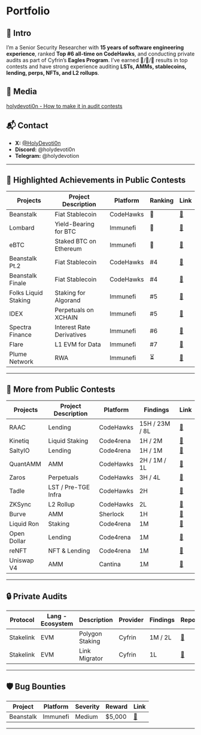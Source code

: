 # Portfolio

## 🔹 Intro
I’m a Senior Security Researcher with **15 years of software engineering experience**, ranked **Top #6 all-time on CodeHawks**, and conducting private audits as part of Cyfrin’s **Eagles Program**. I’ve earned 🥇/🥈/🥉 results in top contests and have strong experience auditing **LSTs, AMMs, stablecoins, lending, perps, NFTs, and L2 rollups**.  

## 🎥 Media
[holydevoti0n - How to make it in audit contests](https://www.youtube.com/watch?v=pspkihUDAsY)

## 📬 Contact
- **X:** [@HolyDevoti0n](https://x.com/HolyDevoti0n)  
- **Discord:** @holydevoti0n  
- **Telegram:** @holydevotion  

---

## 🌟 Highlighted Achievements in Public Contests  

| Projects             | Project Description       | Platform   | Ranking | Link |
|----------------------|---------------------------|------------|---------|------|
| Beanstalk            | Fiat Stablecoin           | CodeHawks  | 🥇       | [🔗](https://codehawks.cyfrin.io/c/2024-02-Beanstalk-1/results?lt=contest&page=1&sc=reward&sj=reward&t=leaderboard) |
| Lombard              | Yield-Bearing for BTC     | Immunefi   | 🥈       | [🔗](https://immunefi.com/audit-competition/audit-comp-lombard/leaderboard/#top) |
| eBTC                 | Staked BTC on Ethereum    | Immunefi   | 🥉       | [🔗](https://immunefi.com/audit-competition/ebtc-boost/leaderboard/#top) |
| Beanstalk Pt.2       | Fiat Stablecoin           | CodeHawks  | #4      | [🔗](https://codehawks.cyfrin.io/c/2024-04-beanstalk-2/results?lt=contest&page=1&sc=reward&sj=reward&t=leaderboard) |
| Beanstalk Finale     | Fiat Stablecoin           | CodeHawks  | #4      | [🔗](https://codehawks.cyfrin.io/c/2024-05-beanstalk-the-finale/results?lt=contest&page=1&sc=reward&sj=reward&t=leaderboard) |
| Folks Liquid Staking | Staking for Algorand      | Immunefi   | #5      | [🔗](https://immunefi.com/audit-competition/folks-finance-liquid-staking-audit-competition/leaderboard/#top) |
| IDEX                 | Perpetuals on XCHAIN      | Immunefi   | #5      | [🔗](https://immunefi.com/audit-competition/boost-idex/information/?utm_source=explore_results) |
| Spectra Finance      | Interest Rate Derivatives | Immunefi   | #6      | [🔗](https://immunefi.com/audit-competition/audit-comp-spectra-finance/leaderboard/#top) |
| Flare                | L1 EVM for Data           | Immunefi   | #7      | [🔗](https://immunefi.com/audit-competition/audit-comp-flare-fassets/leaderboard/#top) |
| Plume Network      | RWA                  | Immunefi    | ⏳              | [🔗](https://immunefi.com/audit-competition/plume-network-attackathon/information/?utm_source=explore_results) |

---

## 📑 More from Public Contests  

| Projects        | Project Description | Platform   | Findings         | Link |
|-----------------|----------------------|------------|------------------|------|
| RAAC            | Lending              | CodeHawks  | 15H / 23M / 8L  | [🔗](https://codehawks.cyfrin.io/c/2025-02-raac/results?lt=contest&page=4&sc=reward&sj=reward&t=report) |
| Kinetiq         | Liquid Staking       | Code4rena  | 1H / 2M         | [🔗](https://code4rena.com/reports/2025-04-kinetiq) |
| SaltyIO         | Lending              | Code4rena  | 1H / 1M         | [🔗](https://code4rena.com/reports/2024-01-salty) |
| QuantAMM        | AMM                  | CodeHawks  | 2H / 1M / 1L    | [🔗](https://codehawks.cyfrin.io/c/2024-12-quantamm/results?lt=contest&page=1&sc=reward&sj=reward&t=report) |
| Zaros           | Perpetuals           | CodeHawks  | 3H / 4L         | [🔗](https://codehawks.cyfrin.io/c/2024-07-zaros/results?lt=contest&page=1&sc=reward&sj=reward&t=report) |
| Tadle           | LST / Pre-TGE Infra  | CodeHawks  | 2H              | [🔗](https://codehawks.cyfrin.io/c/2024-08-tadle/results?lt=contest&page=1&sc=reward&sj=reward&t=report) |
| ZKSync          | L2 Rollup            | CodeHawks  | 2L              | [🔗](https://codehawks.cyfrin.io/c/2024-10-zksync/results?lt=contest&page=1&sc=reward&sj=reward&t=report) |
| Burve           | AMM                  | Sherlock   | 1H              | [🔗](https://audits.sherlock.xyz/contests/858) |
| Liquid Ron      | Staking              | Code4rena  | 1M              | [🔗](https://code4rena.com/reports/2025-01-liquid-ron) |
| Open Dollar     | Lending              | Code4rena  | 1M              | [🔗](https://code4rena.com/reports/2023-10-opendollar#overview) |
| reNFT           | NFT & Lending        | Code4rena  | 1M              | [🔗](https://code4rena.com/reports/2024-01-renft) |
| Uniswap V4      | AMM                  | Cantina    | 1M              | [🔗](https://cantina.xyz/code/e2cf6906-ec8b-4c78-a585-74ac90615659/overview) |

---

## 🔒 Private Audits  

| Protocol   | Lang - Ecosystem | Description     | Provider | Findings  | Report |
|------------|------------------|-----------------|----------|-----------|--------|
| Stakelink  | EVM              | Polygon Staking | Cyfrin   | 1M / 2L   | [🔗](https://github.com/Cyfrin/cyfrin-audit-reports/blob/9684b1b947fdeee8df52aea720a3a3071206d4ec/reports_md/2025-05-19-cyfrin-stakedotlink-polygon-staking-v2.0.md) |
| Stakelink  | EVM              | Link Migrator   | Cyfrin   | 1L        | [🔗](https://github.com/Cyfrin/cyfrin-audit-reports/blob/9684b1b947fdeee8df52aea720a3a3071206d4ec/reports_md/2025-06-04-cyfrin-stakelink-pr152-linkmigrator-v2.0.md) |

---

## 🛡️ Bug Bounties  

| Project   | Platform  | Severity | Reward  | Link |
|-----------|-----------|----------|---------|------|
| Beanstalk | Immunefi  | Medium   | $5,000  | [🔗](https://community.bean.money/bug-reports/bic-notes/report-35860) |

---
